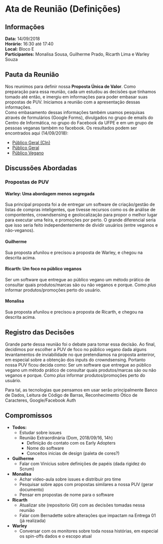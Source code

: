 # Ata de Reunião (Definições)

## Informações
**Data:** 14/09/2018  
**Horário:** 16:30 até 17:40  
**Local:** Bloco E  
**Participantes:** Monalisa Sousa, Guilherme Prado, Ricarth Lima e Warley Souza  


## Pauta da Reunião
Nos reunimos para definir nossa **Proposta Única de Valor**. Como preparação para essa reunião, cada um estudou as decisões que tinhamos tomado até então, e imergiu em informações para poder embasar suas propostas de PUV. Iniciamos a reunião com a apresentação dessas informações.  
Como embasamento dessas informações também usamos pesquisas através de formulários (Google Forms), divulgados no grupo de emails do Centro de Informática, no grupo do Facebook da UFPE e em um grupo de pessoas veganas também no facebook. Os resultados podem ser encontrados aqui (14/09/2018):
- [Público Geral (CIn)](https://docs.google.com/spreadsheets/d/1463FYpAdL8OkHsnFbAfysbV6gd-fzZe5khUM0L9cyvQ/edit?usp=sharing)
- [Público Geral](https://docs.google.com/spreadsheets/d/1qfiJz4kCz_MxVJVrNbxC9NyPa6X6ORXz-6KQmrQ_Oxw/edit?usp=sharing)
- [Público Vegano](https://docs.google.com/spreadsheets/d/1jmPaownoZHLAo3sVHkxiBq_r6XL7HKaCP0T3lF-wF9I/edit?usp=sharing)

## Discussões Abordadas

### Propostas de PUV
#### Warley: Uma abordagem menos segregada
Sua principal proposta foi a de entregar um software de criação/gestão de listas de compras inteligentes, que tivesse recursos como os de análise de compontentes, crowndsensing e geolocalização para propor o melhor lugar para executar uma feira, e promoções por perto. O grande diferencial seria que isso seria feito independentemente de dividir usuários (entre veganos e não-veganos).

#### Guilherme
Sua proposta afunilou e precisou a proposta de Warley, e chegou na descrita acima.

#### Ricarth: Um foco no público veganos
Ser um software que entregue ao público vegano um método prático de consultar quais produtos/marcas são ou não veganos e porque. Como *plus* informar produtos/promoções perto do usuário.

#### Monalisa
Sua proposta afunilou e precisou a proposta de Ricarth, e chegou na descrita acima.

## Registro das Decisões
Grande parte dessa reunião foi o debate para tomar essa decisão. Ao final, decidimos por escolher a PUV de foco no público vegano dada alguns levantamentos de inviabilidade no que pretendiamos na proposta anteriror, em especial sobre a obtenção dos inputs do crowndsensing.
Portanto nossa PUV ficou decida como:
  Ser um software que entregue ao público vegano um método prático de consultar quais produtos/marcas são ou não veganos e porque. Como *plus* informar produtos/promoções perto do usuário.

Para tal, as tecnologias que pensamos em usar serão principalmente Banco de Dados, Leitura de Código de Barras, Reconhecimento Ótico de Caracteres, Google/Facebook Auth

## Compromissos
- **Todos:**
  - Estudar sobre issues
  - Reunião Extraordinária (Dom, 2018/09/16, 14h)
    - Definição do contato com os Early Adopters
    - Nome do software
    - Conceitos inicias de design (paleta de cores?)
- **Guilherme**
  - Falar com Vinícius sobre definições de papéis (dada rigidez do Scrum)
- **Monalisa**
  - Achar video-aula sobre issues e distribuir pro time
  - Pesquisar sobre apps com propostas similares a nossa PUV (gerar documento)
  - Pensar em propostas de nome para o software
- **Ricarth**
  - Atualizar site (repositorio Git) com as decisões tomadas nessa reunião
  - Falar com Bernadette sobre alterações que impactam na Entrega 01 (já realizada)
- **Warley**
  - Conversar com os monitores sobre toda nossa histórias, em especial os spin-offs dados e o escopo atual
